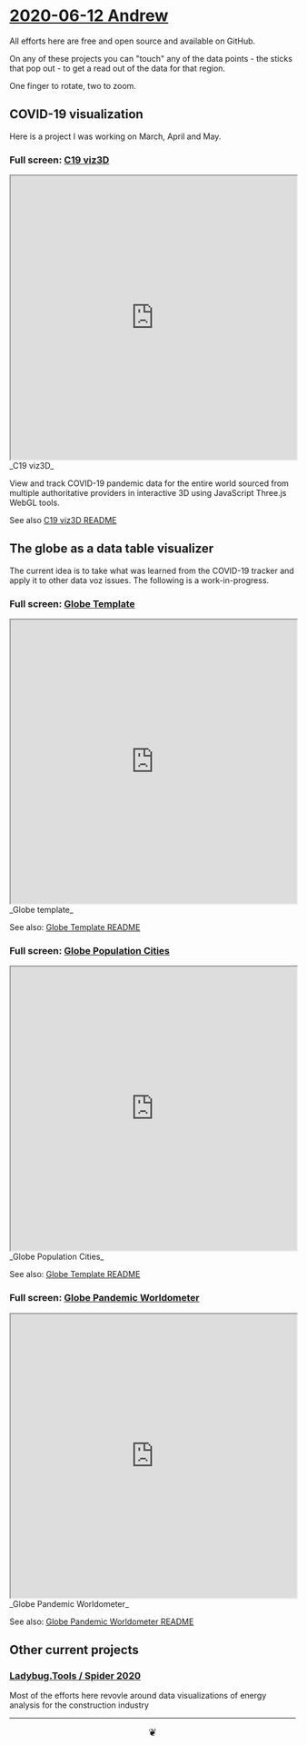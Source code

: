 
# [2020-06-12 Andrew]( ./index.html#2020-06-12-andrew.md )

All efforts here are free and open source and available on GitHub.

On any of these projects you can "touch" any of the data points - the sticks that pop out - to get a read out of the data for that region.

One finger to rotate, two to zoom.


## COVID-19 visualization

Here is a project I was working on March, April and May.

### Full screen: [C19 viz3D]( https://www.ladybug.tools/spider-covid-19-viz-3d/ )

<iframe src=https://www.ladybug.tools/spider-covid-19-viz-3d/ height=500px width=100% ></iframe>
_C19 viz3D_

View and track COVID-19 pandemic data for the entire world sourced from multiple authoritative providers in interactive 3D using JavaScript Three.js WebGL tools.

See also [C19 viz3D README]( https://www.ladybug.tools/spider-covid-19-viz-3d/readme.html#README.md )


## The globe as a data table visualizer

The current idea is to take what was learned from the COVID-19 tracker and apply it to other data voz issues. The following is a work-in-progress.


### Full screen: [Globe Template]( https://www.ladybug.tools/spider-covid-19-viz-3d/cookbook/globe-template/ )

<iframe src=https://www.ladybug.tools/spider-covid-19-viz-3d/cookbook/globe-template/ height=500px width=100% ></iframe>
_Globe template_

See also: [Globe Template README ]( https://www.ladybug.tools/spider-covid-19-viz-3d/readme.html#cookbook/globe-template/README.md)



### Full screen: [Globe Population Cities]( https://www.ladybug.tools/spider-covid-19-viz-3d/cookbook/globe-population-cities/ )

<iframe src=https://www.ladybug.tools/spider-covid-19-viz-3d/cookbook/globe-population-cities/ height=500px width=100% ></iframe>
_Globe Population Cities_

See also: [Globe Template README ]( https://www.ladybug.tools/spider-covid-19-viz-3d/readme.html#cookbook/globe-population-cities/README.md)



### Full screen: [Globe Pandemic Worldometer]( https://www.ladybug.tools/spider-covid-19-viz-3d/cookbook/globe-pandemic-worldometers/ )

<iframe src=https://www.ladybug.tools/spider-covid-19-viz-3d/cookbook/globe-pandemic-worldometer/ height=500px width=100% ></iframe>
_Globe Pandemic Worldometer_

See also: [Globe Pandemic Worldometer README ]( https://www.ladybug.tools/spider-covid-19-viz-3d/readme.html#cookbook/globe-pandemic-worldometer/README.md)



## Other current projects

### [Ladybug.Tools / Spider 2020 ]( https://www.ladybug.tools/spider-2020/#README.md )

Most of the efforts here revovle around data visualizations of energy analysis for the construction industry

***


<center title="hello!" ><a href=javascript:window.scrollTo(0,0); style=font-size:2ch;text-decoration:none; > ❦ </a></center>
